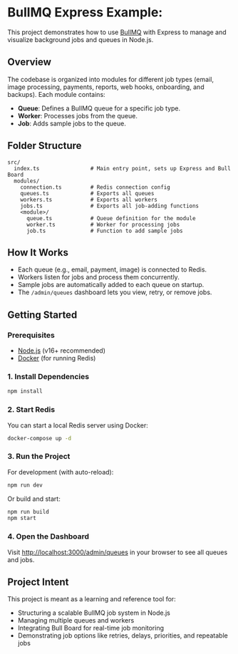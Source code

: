# BullMQ Express Example:

This project demonstrates how to use [BullMQ](https://doc.bullmq.io) with Express to manage and visualize background jobs and queues in Node.js.

## Overview

The codebase is organized into modules for different job types (email, image processing, payments, reports, web hooks, onboarding, and backups). Each module contains:

- **Queue**: Defines a BullMQ queue for a specific job type.
- **Worker**: Processes jobs from the queue.
- **Job**: Adds sample jobs to the queue.

## Folder Structure

```
src/
  index.ts                # Main entry point, sets up Express and Bull Board
  modules/
    connection.ts         # Redis connection config
    queues.ts             # Exports all queues
    workers.ts            # Exports all workers
    jobs.ts               # Exports all job-adding functions
    <module>/
      queue.ts            # Queue definition for the module
      worker.ts           # Worker for processing jobs
      job.ts              # Function to add sample jobs
```

## How It Works

- Each queue (e.g., email, payment, image) is connected to Redis.
- Workers listen for jobs and process them concurrently.
- Sample jobs are automatically added to each queue on startup.
- The `/admin/queues` dashboard lets you view, retry, or remove jobs.

## Getting Started

### Prerequisites

- [Node.js](https://nodejs.org/) (v16+ recommended)
- [Docker](https://www.docker.com/) (for running Redis)

### 1. Install Dependencies

```sh
npm install
```

### 2. Start Redis

You can start a local Redis server using Docker:

```sh
docker-compose up -d
```

### 3. Run the Project

For development (with auto-reload):

```sh
npm run dev
```

Or build and start:

```sh
npm run build
npm start
```

### 4. Open the Dashboard

Visit [http://localhost:3000/admin/queues](http://localhost:3000/admin/queues) in your browser to see all queues and jobs.

## Project Intent

This project is meant as a learning and reference tool for:

- Structuring a scalable BullMQ job system in Node.js
- Managing multiple queues and workers
- Integrating Bull Board for real-time job monitoring
- Demonstrating job options like retries, delays, priorities, and repeatable jobs

